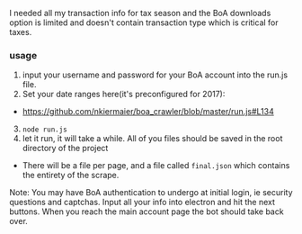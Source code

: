 
<p> I needed all my transaction info for tax season and the BoA downloads option is limited and doesn't contain transaction type which is 
critical for taxes.</p>

### usage
1. input your username and password for your BoA account into the run.js file.
2. Set your date ranges here(it's preconfigured for 2017):
  * https://github.com/nkiermaier/boa_crawler/blob/master/run.js#L134
3. `node run.js`
4. let it run, it will take a while. All of you files should be saved in the root directory of the project
 * There will be a file per page, and a file called `final.json` which contains the entirety of the scrape.

<p>
Note:  You may have BoA authentication to undergo at initial login, ie security questions and captchas.
Input all your info into electron and hit the next buttons.
When you reach the main account page the bot should take back over.
</p>

